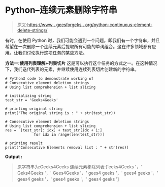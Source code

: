 # Python–连续元素删除字符串

> 原文:[https://www . geesforgeks . org/python-continuous-element-delete-strings/](https://www.geeksforgeeks.org/python-consecutive-element-deletion-strings/)

有时，在使用 Python 时，我们可能会遇到一个问题，即我们有一个字符串，并且希望在一次删除一个连续元素后提取所有可能的单词组合。这在许多领域都有应用。让我们讨论执行这项任务的某些方法。

**方法一:使用列表理解+列表切片**
这是可以执行这个任务的方式之一。在这种情况下，我们迭代列表的元素，并继续使用连续列表切片创建新的字符串。

```
# Python3 code to demonstrate working of 
# Consecutive element deletion strings
# Using list comprehension + list slicing

# initializing string
test_str = 'Geeks4Geeks'

# printing original string
print("The original string is : " + str(test_str))

# Consecutive element deletion strings
# Using list comprehension + list slicing
res =  [test_str[: idx] + test_str[idx + 1:] 
             for idx in range(len(test_str))]

# printing result 
print("Consecutive Elements removal list : " + str(res)) 
```

**Output :**

> 原字符串为:Geeks4Geeks
> 连续元素移除列表:['eeks4Geeks '，' Geks4Geeks '，' Gees4Geeks '，' gees4 geeks '，' gees4 geeks '，' gees4 geeks '，' gees4 geeks '，' gees4 geeks ']